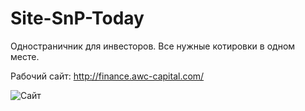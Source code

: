 # Site-SnP-Today
 Одностраничник для инвесторов. Все нужные котировки в одном месте.

Рабочий сайт: http://finance.awc-capital.com/

![Сайт](https://i.imgur.com/SimUzT5.png)
